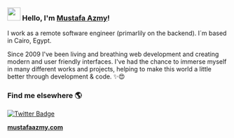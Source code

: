 ### <img src="https://media.giphy.com/media/hvRJCLFzcasrR4ia7z/giphy.gif" width="30px"> Hello, I'm [Mustafa Azmy](https://www.mustafaazmy.com/)!

I work as a remote software engineer (primarlily on the backend). I´m based in Cairo, Egypt.

Since 2009 I've been living and breathing web development and creating modern and user friendly interfaces. I've had the chance to immerse myself in many different works and projects, helping to make this world a little better through development & code. ✨😍

### Find me elsewhere 🌎

[![Twitter Badge](https://img.shields.io/badge/-Twitter-1ca0f1?style=flat-square&labelColor=1ca0f1&logo=twitter&logoColor=white&link=https://twitter.com/_diogorodrigues)](https://twitter.com/mustafaazmy12)


**[mustafaazmy.com](https://mustafaazmy.com)**
